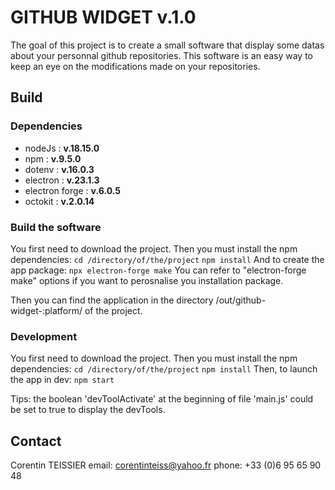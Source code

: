# GITHUB WIDGET v.1.0

The goal of this project is to create a small software that display some datas about your personnal github repositories.
This software is an easy way to keep an eye on the modifications made on your repositories.

## Build

### Dependencies
- nodeJs : **v.18.15.0**
- npm : **v.9.5.0**
- dotenv : **v.16.0.3**
- electron : **v.23.1.3**
- electron forge : **v.6.0.5**
- octokit : **v.2.0.14**

### Build the software

You first need to download the project. Then you must install the npm dependencies:
`cd /directory/of/the/project`
`npm install`
And to create the app package:
`npx electron-forge make`
You can refer to "electron-forge make" options if you want to perosnalise you installation package.

Then you can find the application in the directory /out/github-widget-:platform/ of the project.

### Development

You first need to download the project. Then you must install the npm dependencies:
`cd /directory/of/the/project`
`npm install`
Then, to launch the app in dev:
`npm start`

Tips: the boolean 'devToolActivate' at the beginning of file 'main.js' could be set to true to display the devTools.

## Contact

Corentin TEISSIER
email: corentinteiss@yahoo.fr
phone: +33 (0)6 95 65 90 48